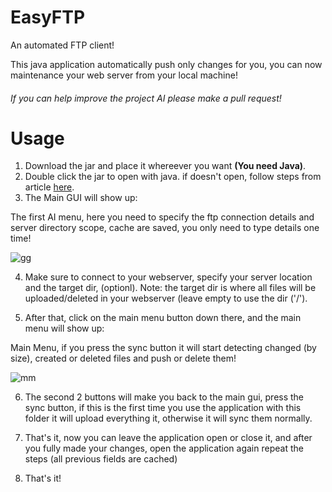 # EasyFTP
An automated FTP client!

This java application automatically push only changes for you, you can now maintenance your web server from your local machine!

###### _If you can help improve the project AI please make a pull request!_

# Usage

1. Download the jar and place it whereever you want **(You need Java)**.
2. Double click the jar to open with java. if doesn't open, follow steps from article [here](https://windowsreport.com/jar-file-windows/).
3. The Main GUI will show up:

The first AI menu, here you need to specify the ftp connection details and server directory scope, cache are saved, you only need to type details one time!





![gg](https://i.imgur.com/VY6v97e.png)

4. Make sure to connect to your webserver, specify your server location and the target dir, (optionl).
Note: the target dir is where all files will be uploaded/deleted in your webserver (leave empty to use the dir ('/').

5. After that, click on the main menu button down there, and the main menu will show up:


Main Menu, if you press the sync button it will start detecting changed (by size), created or deleted files and push or delete them!


![mm](https://i.imgur.com/jJuBhTx.png)

6. The second 2 buttons will make you back to the main gui, press the sync button, if this is the first time you use the application with this folder it will upload everything it, otherwise it will sync them normally.

7. That's it, now you can leave the application open or close it, and after you fully made your changes, open the application again repeat the steps (all previous fields are cached)
8. That's it!
